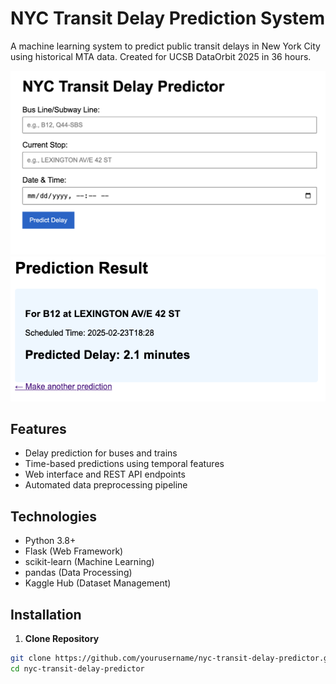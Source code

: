 # NYC Transit Delay Prediction System

A machine learning system to predict public transit delays in New York City using historical MTA data. Created for UCSB DataOrbit 2025 in 36 hours.

![Demo Screenshot](static/home.png)
![Demo Screenshot](static/result.png)

## Features

- Delay prediction for buses and trains
- Time-based predictions using temporal features
- Web interface and REST API endpoints
- Automated data preprocessing pipeline

## Technologies

- Python 3.8+
- Flask (Web Framework)
- scikit-learn (Machine Learning)
- pandas (Data Processing)
- Kaggle Hub (Dataset Management)

## Installation

1. **Clone Repository**
```bash
git clone https://github.com/yourusername/nyc-transit-delay-predictor.git
cd nyc-transit-delay-predictor